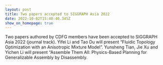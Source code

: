 ```yaml
---
layout: post
title: Two papers accepted to SIGGRAPH Asia 2022
date: 2022-10-02T15:40:40.345Z
show_on_homepage: true
---
```

Two papers authored by CDFG members have been accepted to SIGGRAPH Asia 2022 (journal track). Yifei Li and Tao Du will present “Fluidic Topology Optimization with an Anisotropic Mixture Model”. Yunsheng Tian, Jie Xu and Yichen Li will present “Assemble Them All: Physics-Based Planning for Generalizable Assembly by Disassembly.